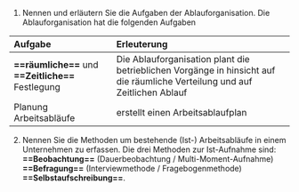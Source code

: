 

1. Nennen und erläutern Sie die Aufgaben der Ablauforganisation.
	Die Ablauforganisation hat die folgenden Aufgaben

| Aufgabe                                            | Erleuterung                                                                                                                |
| :------------------------------------------------- | :------------------------------------------------------------------------------------------------------------------------- |
| **==räumliche==** und **==Zeitliche==** Festlegung | Die Ablauforganisation plant die betrieblichen Vorgänge in hinsicht auf die räumliche Verteilung und auf Zeitlichen Ablauf |
| Planung Arbeitsabläufe                             | erstellt einen Arbeitsablaufplan                                                                                           |
2. Nennen Sie die Methoden um bestehende (Ist-) Arbeitsabläufe in einem Unternehmen zu erfassen.
	Die drei Methoden zur Ist-Aufnahme sind: 
		**==Beobachtung==** (Dauerbeobachtung / Multi-Moment-Aufnahme)
		**==Befragung==** (Interviewmethode / Fragebogenmethode)
		**==Selbstaufschreibung==**. 